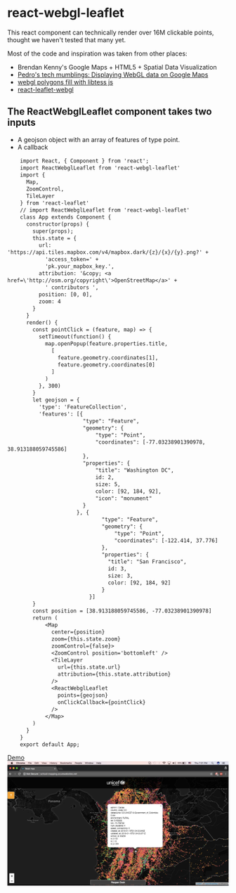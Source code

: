# react-webgl-leaflet

This react component can technically render over 16M clickable points, thought we haven't tested that many yet.

Most of the code and inspiration was taken from other places:
- Brendan Kenny's Google Maps + HTML5 + Spatial Data Visualization
- [Pedro's tech mumblings: Displaying WebGL data on Google Maps](http://build-failed.blogspot.com/2013/02/displaying-webgl-data-on-google-maps.html)
- [webgl polygons fill with libtess js](https://blog.sumbera.com/2014/07/28/webgl-polygons-fill-with-libtess-js/)
- [react-leaflet-webgl](https://github.com/sniok/react-leaflet-webgl)


## The ReactWebglLeaflet component takes two inputs
- A geojson object with an array of features of type point.
- A callback 
````
    import React, { Component } from 'react';
    import ReactWebglLeaflet from 'react-webgl-leaflet'
    import {
      Map,
      ZoomControl,
      TileLayer
    } from 'react-leaflet'
    // import ReactWebglLeaflet from 'react-webgl-leaflet'
    class App extends Component {
      constructor(props) {
        super(props);
        this.state = {
          url: 'https://api.tiles.mapbox.com/v4/mapbox.dark/{z}/{x}/{y}.png?' +
            'access_token=' +
            'pk.your_mapbox_key.',
          attribution: '&copy; <a href=\'http://osm.org/copyright\'>OpenStreetMap</a>' +
            ' contributors ',
          position: [0, 0],
          zoom: 4
        }
      }
      render() {
        const pointClick = (feature, map) => {
          setTimeout(function() {
            map.openPopup(feature.properties.title,
              [
                feature.geometry.coordinates[1],
                feature.geometry.coordinates[0]
              ]
            )
          }, 300)
        }
        let geojson = {
          'type': 'FeatureCollection',
          'features': [{
                        "type": "Feature",
                        "geometry": {
                            "type": "Point",
                            "coordinates": [-77.03238901390978, 38.913188059745586]
                        },
                        "properties": {
                            "title": "Washington DC",
                            id: 2,
                            size: 5,
                            color: [92, 184, 92],
                            "icon": "monument"
                        }
                      }, {
                              "type": "Feature",
                              "geometry": {
                                  "type": "Point",
                                  "coordinates": [-122.414, 37.776]
                              },
                              "properties": {
                                "title": "San Francisco",
                                id: 3,
                                size: 3,
                                color: [92, 184, 92]
                              }
                          }]
        }
        const position = [38.913188059745586, -77.03238901390978]
        return (
            <Map
              center={position}
              zoom={this.state.zoom}
              zoomControl={false}>
              <ZoomControl position='bottomleft' />
              <TileLayer
                url={this.state.url}
                attribution={this.state.attribution}
              />
              <ReactWebglLeaflet
                points={geojson}
                onClickCallback={pointClick}
              />
            </Map>
        )
      }
    }
    export default App;
````
[Demo](http://school-mapping.azurewebsites.net)
![sample](./webgl-clickable-points.jpeg)

